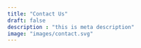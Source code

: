```yaml
---
title: "Contact Us"
draft: false
description : "this is meta description"
image: "images/contact.svg"
---
```



